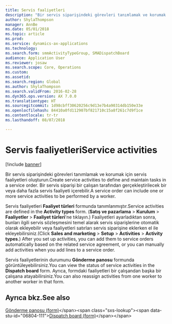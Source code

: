 ```yaml
---
title: Servis faaliyetleri
description: "Bir servis siparişindeki görevleri tanımlamak ve korumak için servis faaliyetleri oluşturun."
author: ShylaThompson
manager: AnnBe
ms.date: 05/01/2018
ms.topic: article
ms.prod: 
ms.service: dynamics-ax-applications
ms.technology: 
ms.search.form: smmActivityTypeGroup, SMADispatchBoard
audience: Application User
ms.reviewer: josaw
ms.search.scope: Core, Operations
ms.custom: 
ms.assetid: 
ms.search.region: Global
ms.author: ShylaThompson
ms.search.validFrom: 2016-02-28
ms.dyn365.ops.version: AX 7.0.0
ms.translationtype: HT
ms.sourcegitcommit: 1d98cbff30620256c9d13e7b4a90314db150e33e
ms.openlocfilehash: 84410a0fd112907bf821710c15a8f261c7d9f1ce
ms.contentlocale: tr-tr
ms.lasthandoff: 08/07/2018

---
```


# <a name="service-activities"></a><span data-ttu-id="06804-103">Servis faaliyetleri</span><span class="sxs-lookup"><span data-stu-id="06804-103">Service activities</span></span>        

[!include [banner](../includes/banner.md)]


<span data-ttu-id="06804-104">Bir servis siparişindeki görevleri tanımlamak ve korumak için servis faaliyetleri oluşturun.</span><span class="sxs-lookup"><span data-stu-id="06804-104">Create service activities to define and maintain tasks in a service order.</span></span> <span data-ttu-id="06804-105">Bir servis siparişi bir çalışan tarafından gerçekleştirilecek bir veya daha fazla servis faaliyeti içerebilir.</span><span class="sxs-lookup"><span data-stu-id="06804-105">A service order can include one or more service activities to be performed by a worker.</span></span>

<span data-ttu-id="06804-106">Servis faaliyetleri **Faaliyet türleri** formunda tanımlanmıştır.</span><span class="sxs-lookup"><span data-stu-id="06804-106">Service activities are defined in the **Activity types** form.</span></span> <span data-ttu-id="06804-107">(**Satış ve pazarlama** \> **Kurulum** \> **Faaliyetler** \> **Faaliyet türleri**'ne tıklayın.) Faaliyetleri ayarladıktan sonra, bunları ilgili servis sözleşmesini temel alarak servis siparişlerine otomatik olarak ekleyebilir veya faaliyetleri satırları servis siparişine eklerken el ile ekleyebilirsiniz.</span><span class="sxs-lookup"><span data-stu-id="06804-107">(Click **Sales and marketing** \> **Setup** \> **Activities** \> **Activity types**.) After you set up activities, you can add them to service orders automatically based on the related service agreement, or you can manually add activities when you add lines to a service order.</span></span>

<span data-ttu-id="06804-108">Servis faaliyetlerinin durumunu **Gönderme panosu** formunda görüntüleyebilirsiniz.</span><span class="sxs-lookup"><span data-stu-id="06804-108">You can view the status of service activities in the **Dispatch board** form.</span></span> <span data-ttu-id="06804-109">Ayrıca, formdaki faaliyetleri bir çalışandan başka bir çalışana atayabilirsiniz.</span><span class="sxs-lookup"><span data-stu-id="06804-109">You can also reassign activities from one worker to another worker in that form.</span></span>

## <a name="see-also"></a><span data-ttu-id="06804-110">Ayrıca bkz.</span><span class="sxs-lookup"><span data-stu-id="06804-110">See also</span></span>

<span data-ttu-id="06804-111">[Gönderme panosu (form)](https://technet.microsoft.com/en-us/library/hh242789\(v=ax.60\))</span><span class="sxs-lookup"><span data-stu-id="06804-111">[Dispatch board (form)](https://technet.microsoft.com/en-us/library/hh242789\(v=ax.60\))</span></span>


